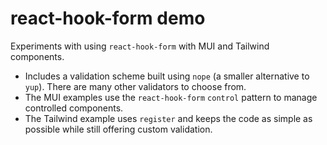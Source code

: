 # react-hook-form demo

Experiments with using `react-hook-form` with MUI and Tailwind components.

- Includes a validation scheme built using `nope` (a smaller alternative to
  `yup`). There are many other validators to choose from.
- The MUI examples use the `react-hook-form` `control` pattern to manage
  controlled components.
- The Tailwind example uses `register` and keeps the code as simple as possible
  while still offering custom validation.
